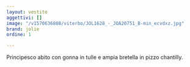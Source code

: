 ```yaml
---
layout: vestito
aggettivi: []
image: "/v1570636808/viterbo/JOL1628_-_JOA20751_B-min_ecvdxz.jpg"
brand: jolie
ordine: 1

---
```

Principesco abito con gonna in tulle e ampia bretella in pizzo chantilly.